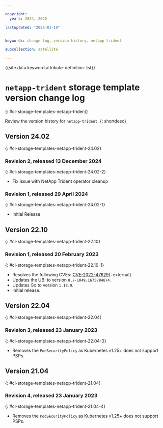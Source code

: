 ```yaml
---

copyright:
  years: 2024, 2025

lastupdated: "2025-01-10"


keywords: change log, version history, netapp-trident

subcollection: satellite

---
```


{{site.data.keyword.attribute-definition-list}}

<!-- The content in this topic is auto-generated except for reuse-snippets indicated with {[ ]}. -->

# `netapp-trident` storage template version change log
{: #cl-storage-templates-netapp-trident}

Review the version history for `netapp-trident`.
{: shortdesc}



## Version 24.02
{: #cl-storage-templates-netapp-trident-24.02}


### Revision 2, released 13 December 2024
{: #cl-storage-templates-netapp-trident-24.02-2}

- Fix issue with NetApp Trident operator cleanup 

### Revision 1, released 29 April 2024
{: #cl-storage-templates-netapp-trident-24.02-1}

- Initial Release



## Version 22.10
{: #cl-storage-templates-netapp-trident-22.10}


### Revision 1, released 20 February 2023
{: #cl-storage-templates-netapp-trident-22.10-1}

- Resolves the following CVEs: [CVE-2022-47629](https://nvd.nist.gov/vuln/detail/CVE-2022-47629){: external}.
- Updates the UBI to version `8.7-1049.1675784874`.
- Updates Go to version `1.18.9`.
- Initial release.



## Version 22.04
{: #cl-storage-templates-netapp-trident-22.04}


### Revision 3, released 23 January 2023
{: #cl-storage-templates-netapp-trident-22.04-3}

- Removes the `PodSecurityPolicy` as Kubernetes v1.25+ does not support PSPs. 



## Version 21.04
{: #cl-storage-templates-netapp-trident-21.04}


### Revision 4, released 23 January 2023
{: #cl-storage-templates-netapp-trident-21.04-4}

- Removes the `PodSecurityPolicy` as Kubernetes v1.25+ does not support PSPs. 
